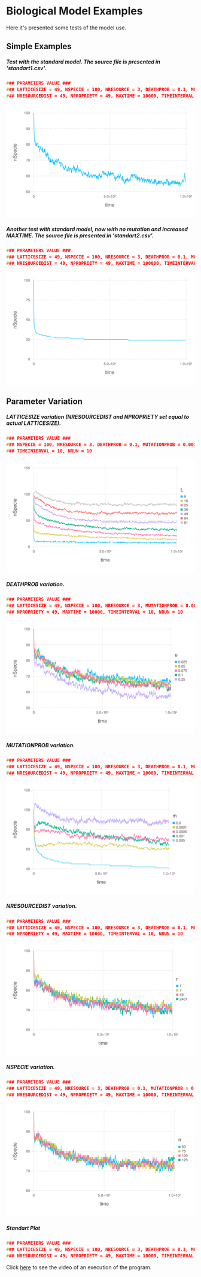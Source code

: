 # Biological Model Examples
Here it's presented some tests of the model use.

## Simple Examples
##### Test with the standard model. The source file is presented in 'standart1.csv'.
```C
### PARAMETERS VALUE ###
### LATTICESIZE = 49, NSPECIE = 100, NRESOURCE = 3, DEATHPROB = 0.1, MUTATIONPROB = 0.001,
### NRESOURCEDIST = 49, NPROPRIETY = 49, MAXTIME = 10000, TIMEINTERVAL = 10, NRUN = 10
```
![Model1](standart1.svg)

##### Another test with standard model, now with no mutation and increased MAXTIME. The source file is presented in 'standart2.csv'.
```C
### PARAMETERS VALUE ###
### LATTICESIZE = 49, NSPECIE = 100, NRESOURCE = 3, DEATHPROB = 0.1, MUTATIONPROB = 0,
### NRESOURCEDIST = 49, NPROPRIETY = 49, MAXTIME = 100000, TIMEINTERVAL = 100, NRUN = 10 ###
```
![Model2](standart2.svg)

## Parameter Variation
##### LATTICESIZE variation (NRESOURCEDIST and NPROPRIETY set equal to actual LATTICESIZE).
```C
### PARAMETERS VALUE ###
### NSPECIE = 100, NRESOURCE = 3, DEATHPROB = 0.1, MUTATIONPROB = 0.001, MAXTIME = 10000,
### TIMEINTERVAL = 10, NRUN = 10
```
![LATTICESIZE Variation multiple resource](varParam_L.svg)

##### DEATHPROB variation.
```C
### PARAMETERS VALUE ###
### LATTICESIZE = 49, NSPECIE = 100, NRESOURCE = 3, MUTATIONPROB = 0.001, NRESOURCEDIST = 49,
### NPROPRIETY = 49, MAXTIME = 10000, TIMEINTERVAL = 10, NRUN = 10
```
![DEATHPROB Variation multiple resource](varParam_u.svg)

##### MUTATIONPROB variation.
```C
### PARAMETERS VALUE ###
### LATTICESIZE = 49, NSPECIE = 100, NRESOURCE = 3, DEATHPROB = 0.1, MUTATIONPROB = 0.005,
### NRESOURCEDIST = 49, NPROPRIETY = 49, MAXTIME = 10000, TIMEINTERVAL = 10, NRUN = 10
```
![MUTATIONPROB Variation multiple resource](varParam_m.svg)

##### NRESOURCEDIST variation.
```C
### PARAMETERS VALUE ###
### LATTICESIZE = 49, NSPECIE = 100, NRESOURCE = 3, DEATHPROB = 0.1, MUTATIONPROB = 0.001,
### NPROPRIETY = 49, MAXTIME = 10000, TIMEINTERVAL = 10, NRUN = 10
```
![NRESOURCEDIST Variation multiple resource](varParam_r.svg)

##### NSPECIE variation.
```C
### PARAMETERS VALUE ###
### LATTICESIZE = 49, NRESOURCE = 3, DEATHPROB = 0.1, MUTATIONPROB = 0.001,
### NRESOURCEDIST = 49, NPROPRIETY = 49, MAXTIME = 10000, TIMEINTERVAL = 10, NRUN = 10
```
![NSPECIE Variation multiple resource](varParam_n.svg)

##### Standart Plot
```C
### PARAMETERS VALUE ###
### LATTICESIZE = 49, NSPECIE = 100, NRESOURCE = 3, DEATHPROB = 0.1, MUTATIONPROB = 0.001,
### NRESOURCEDIST = 49, NPROPRIETY = 49, MAXTIME = 10000, TIMEINTERVAL = 100
```
Click [here](Runplot.mp4) to see the video of an execution of the program.
